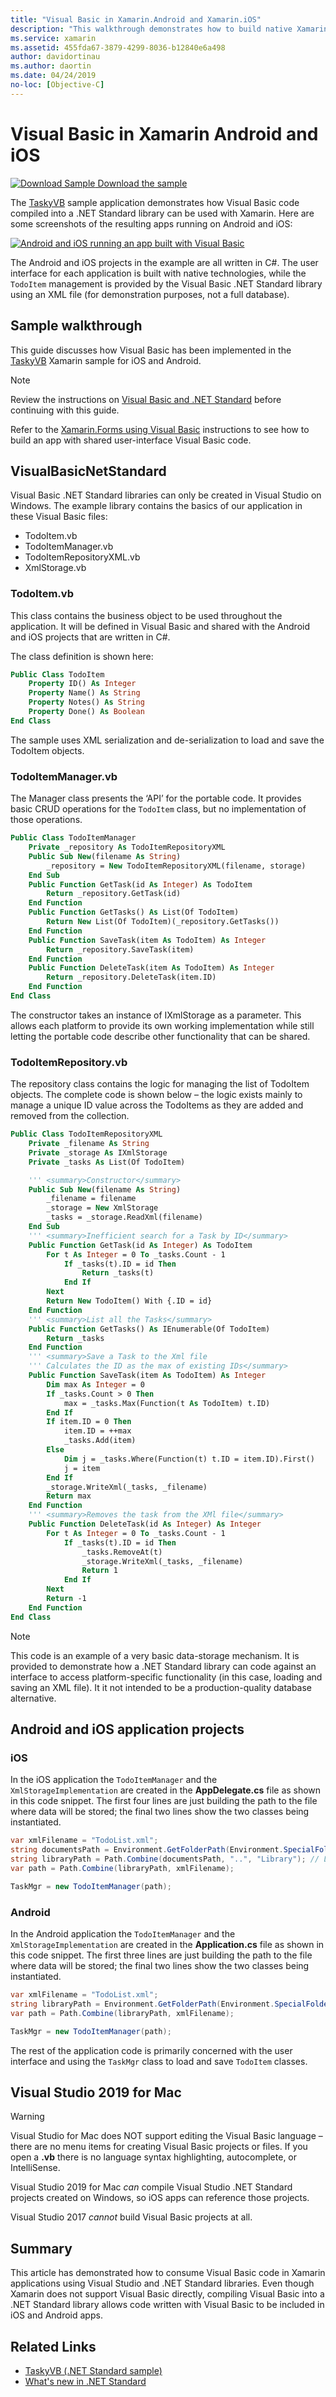 ```yaml
---
title: "Visual Basic in Xamarin.Android and Xamarin.iOS"
description: "This walkthrough demonstrates how to build native Xamarin.iOS and Xamarin.Android apps that use business logic written in Visual Basic.NET."
ms.service: xamarin
ms.assetid: 455fda67-3879-4299-8036-b12840e6a498
author: davidortinau
ms.author: daortin
ms.date: 04/24/2019
no-loc: [Objective-C]
---
```


# Visual Basic in Xamarin Android and iOS

[![Download Sample](~/media/shared/download.png) Download the sample](/samples/xamarin/mobile-samples/visualbasic-taskyvb/)

The [TaskyVB](/samples/xamarin/mobile-samples/visualbasic-taskyvb/) sample application demonstrates how Visual Basic code compiled into a .NET Standard library can be used with Xamarin. Here are some screenshots of the resulting apps running on Android and iOS:

 [![Android and iOS running an app built with Visual Basic](native-apps-images/simulators-sml.png)](native-apps-images/simulators.png#lightbox)

The Android and iOS projects in the example are all written in C#. The user interface for each application is built with native technologies, while the `TodoItem` management is provided by the Visual Basic .NET Standard library using an XML file (for demonstration purposes, not a full database).

## Sample walkthrough

This guide discusses how Visual Basic has been implemented in the
[TaskyVB](https://github.com/xamarin/mobile-samples/tree/master/VisualBasic/TaskyVB)
Xamarin sample for iOS and Android.

> [!NOTE]
> Review the instructions on [Visual Basic and .NET Standard](index.md) before continuing with this guide.
>
> Refer to the [Xamarin.Forms using Visual Basic](xamarin-forms.md) instructions to see how to build an app with shared user-interface Visual Basic code.

## VisualBasicNetStandard

Visual Basic .NET Standard libraries can only be created in Visual Studio on Windows.
The example library contains the basics of our application in these Visual Basic files:

- TodoItem.vb
- TodoItemManager.vb
- TodoItemRepositoryXML.vb
- XmlStorage.vb

### TodoItem.vb

This class contains the business object to be used throughout the application. It will be defined in Visual Basic and shared with the Android and iOS projects that are written in C#.

The class definition is shown here:

```vb
Public Class TodoItem
    Property ID() As Integer
    Property Name() As String
    Property Notes() As String
    Property Done() As Boolean
End Class
```

The sample uses XML serialization and de-serialization to load and save the TodoItem objects.

### TodoItemManager.vb

The Manager class presents the ‘API’ for the portable code. It provides basic CRUD operations for the `TodoItem` class, but no implementation of those operations.

```vb
Public Class TodoItemManager
    Private _repository As TodoItemRepositoryXML
    Public Sub New(filename As String)
        _repository = New TodoItemRepositoryXML(filename, storage)
    End Sub
    Public Function GetTask(id As Integer) As TodoItem
        Return _repository.GetTask(id)
    End Function
    Public Function GetTasks() As List(Of TodoItem)
        Return New List(Of TodoItem)(_repository.GetTasks())
    End Function
    Public Function SaveTask(item As TodoItem) As Integer
        Return _repository.SaveTask(item)
    End Function
    Public Function DeleteTask(item As TodoItem) As Integer
        Return _repository.DeleteTask(item.ID)
    End Function
End Class
```

The constructor takes an instance of IXmlStorage as a parameter. This allows each platform to provide its own working implementation while still letting the portable code describe other functionality that can be shared.

### TodoItemRepository.vb

The repository class contains the logic for managing the list of TodoItem objects. The complete code is shown below – the logic exists mainly to manage a unique ID value across the TodoItems as they are added and removed from the collection.

```vb
Public Class TodoItemRepositoryXML
    Private _filename As String
    Private _storage As IXmlStorage
    Private _tasks As List(Of TodoItem)

    ''' <summary>Constructor</summary>
    Public Sub New(filename As String)
        _filename = filename
        _storage = New XmlStorage
        _tasks = _storage.ReadXml(filename)
    End Sub
    ''' <summary>Inefficient search for a Task by ID</summary>
    Public Function GetTask(id As Integer) As TodoItem
        For t As Integer = 0 To _tasks.Count - 1
            If _tasks(t).ID = id Then
                Return _tasks(t)
            End If
        Next
        Return New TodoItem() With {.ID = id}
    End Function
    ''' <summary>List all the Tasks</summary>
    Public Function GetTasks() As IEnumerable(Of TodoItem)
        Return _tasks
    End Function
    ''' <summary>Save a Task to the Xml file
    ''' Calculates the ID as the max of existing IDs</summary>
    Public Function SaveTask(item As TodoItem) As Integer
        Dim max As Integer = 0
        If _tasks.Count > 0 Then
            max = _tasks.Max(Function(t As TodoItem) t.ID)
        End If
        If item.ID = 0 Then
            item.ID = ++max
            _tasks.Add(item)
        Else
            Dim j = _tasks.Where(Function(t) t.ID = item.ID).First()
            j = item
        End If
        _storage.WriteXml(_tasks, _filename)
        Return max
    End Function
    ''' <summary>Removes the task from the XMl file</summary>
    Public Function DeleteTask(id As Integer) As Integer
        For t As Integer = 0 To _tasks.Count - 1
            If _tasks(t).ID = id Then
                _tasks.RemoveAt(t)
                _storage.WriteXml(_tasks, _filename)
                Return 1
            End If
        Next
        Return -1
    End Function
End Class
```

> [!NOTE]
> This code is an example of a very basic data-storage mechanism.
> It is provided to demonstrate how a .NET Standard library can code
> against an interface to access platform-specific functionality
> (in this case, loading and saving an XML file). It it not intended to be
> a production-quality database alternative.

## Android and iOS application projects

### iOS

In the iOS application the `TodoItemManager` and the `XmlStorageImplementation` are created in the **AppDelegate.cs** file as shown in this code snippet. The first four lines are just building the path to the file where data will be stored; the final two lines show the two classes being instantiated.

```csharp
var xmlFilename = "TodoList.xml";
string documentsPath = Environment.GetFolderPath(Environment.SpecialFolder.Personal); // Documents folder
string libraryPath = Path.Combine(documentsPath, "..", "Library"); // Library folder
var path = Path.Combine(libraryPath, xmlFilename);

TaskMgr = new TodoItemManager(path);
```

### Android

In the Android application the `TodoItemManager` and the `XmlStorageImplementation` are created in the **Application.cs** file as shown in this code snippet. The first three lines are just building the path to the file where data will be stored; the final two lines show the two classes being instantiated.

```csharp
var xmlFilename = "TodoList.xml";
string libraryPath = Environment.GetFolderPath(Environment.SpecialFolder.Personal);
var path = Path.Combine(libraryPath, xmlFilename);

TaskMgr = new TodoItemManager(path);
```

The rest of the application code is primarily concerned with the user interface and using the `TaskMgr` class to load and save `TodoItem` classes.

## Visual Studio 2019 for Mac

> [!WARNING]
> Visual Studio for Mac does NOT support editing the Visual Basic language – there are no menu items for creating Visual Basic projects or files. If you open a **.vb** there is no language syntax highlighting, autocomplete, or IntelliSense.

Visual Studio 2019 for Mac _can_ compile Visual Studio .NET Standard projects created on Windows, so iOS apps can reference those projects.

Visual Studio 2017 _cannot_ build Visual Basic projects at all.

## Summary

This article has demonstrated how to consume Visual Basic code in Xamarin applications using Visual Studio and .NET Standard libraries. Even though Xamarin does not support Visual Basic directly, compiling Visual Basic into a .NET Standard library allows code written with Visual Basic to be included in iOS and Android apps.

## Related Links

- [TaskyVB (.NET Standard sample)](https://github.com/xamarin/mobile-samples/tree/master/VisualBasic/TaskyVB)
- [What's new in .NET Standard](/dotnet/standard/whats-new/whats-new-in-dotnet-standard?tabs=csharp)